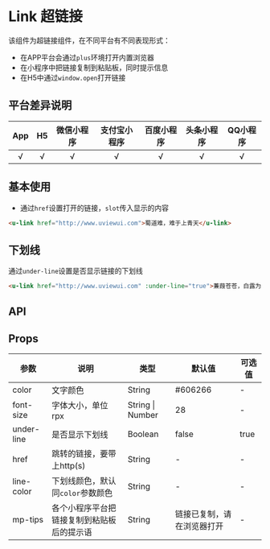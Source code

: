 # Link 超链接

<demo-model url="/pages/componentsC/link/index"></demo-model>


该组件为超链接组件，在不同平台有不同表现形式：
- 在APP平台会通过`plus`环境打开内置浏览器
- 在小程序中把链接复制到粘贴板，同时提示信息
- 在H5中通过`window.open`打开链接

## 平台差异说明

|App|H5|微信小程序|支付宝小程序|百度小程序|头条小程序|QQ小程序|
|:-:|:-:|:-:|:-:|:-:|:-:|:-:|
|√|√|√|√|√|√|√|

## 基本使用

- 通过`href`设置打开的链接，`slot`传入显示的内容

```html
<u-link href="http://www.uviewui.com">蜀道难，难于上青天</u-link>
```

## 下划线

通过`under-line`设置是否显示链接的下划线

```html
<u-link href="http://www.uviewui.com" :under-line="true">蒹葭苍苍，白露为霜</u-link>
```

## API

## Props

| 参数          | 说明            | 类型            | 默认值             |  可选值   |
|-------------  |---------------- |---------------|------------------ |-------- |
| color | 文字颜色 | String | #606266 | - |
| font-size | 字体大小，单位rpx | String \| Number  | 28 | - |
| under-line | 是否显示下划线 | Boolean  | false | true |
| href | 跳转的链接，要带上http(s) | String  | - | - |
| line-color | 下划线颜色，默认同`color`参数颜色 | String  | - | - |
| mp-tips | 各个小程序平台把链接复制到粘贴板后的提示语 | String  | 链接已复制，请在浏览器打开 | - |
